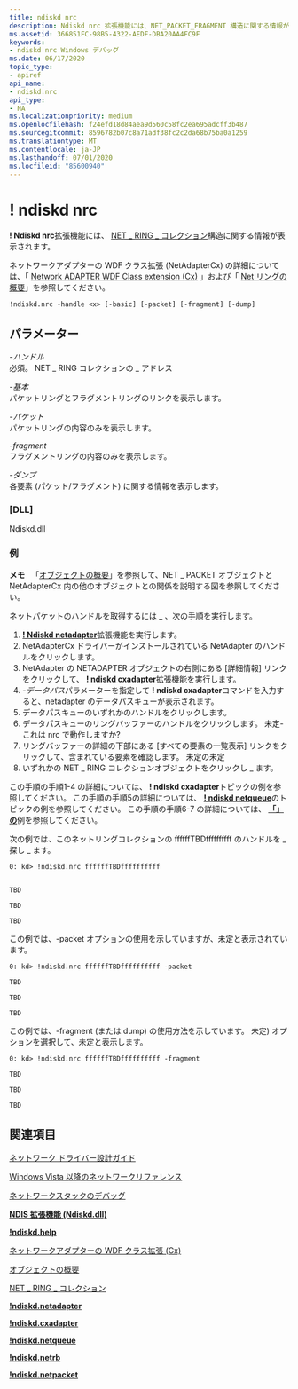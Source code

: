 ```yaml
---
title: ndiskd nrc
description: Ndiskd nrc 拡張機能には、NET_PACKET_FRAGMENT 構造に関する情報が表示されます。
ms.assetid: 366851FC-98B5-4322-AEDF-DBA20AA4FC9F
keywords:
- ndiskd nrc Windows デバッグ
ms.date: 06/17/2020
topic_type:
- apiref
api_name:
- ndiskd.nrc
api_type:
- NA
ms.localizationpriority: medium
ms.openlocfilehash: f24efd18d84aea9d560c58fc2ea695adcff3b487
ms.sourcegitcommit: 8596782b07c8a71adf38fc2c2da68b75ba0a1259
ms.translationtype: MT
ms.contentlocale: ja-JP
ms.lasthandoff: 07/01/2020
ms.locfileid: "85600940"
---
```

# <a name="ndiskdnrc"></a>! ndiskd nrc

**! Ndiskd nrc**拡張機能には、 [NET \_ RING \_ コレクション](https://docs.microsoft.com/windows-hardware/drivers/ddi/ringcollection/ns-ringcollection-_net_ring_collection)構造に関する情報が表示されます。

ネットワークアダプターの WDF クラス拡張 (NetAdapterCx) の詳細については、「 [Network ADAPTER WDF Class extension (Cx)](https://docs.microsoft.com/windows-hardware/drivers/netcx) 」および「 [Net リングの概要](https://docs.microsoft.com/windows-hardware/drivers/netcx/introduction-to-net-rings)」を参照してください。

```console
!ndiskd.nrc -handle <x> [-basic] [-packet] [-fragment] [-dump]
```

## <a name="parameters"></a>パラメーター

*-ハンドル*    
必須。 NET \_ RING コレクションの \_ アドレス

*-基本*    
パケットリングとフラグメントリングのリンクを表示します。

*-パケット*     
パケットリングの内容のみを表示します。

*-fragment*     
フラグメントリングの内容のみを表示します。

*-ダンプ*     
各要素 (パケット/フラグメント) に関する情報を表示します。

### <a name="dll"></a>[DLL]

Ndiskd.dll

### <a name="examples"></a>例

**メモ**   「[オブジェクトの概要](https://docs.microsoft.com/windows-hardware/drivers/netcx/summary-of-objects)」を参照して、NET \_ PACKET オブジェクトと NetAdapterCx 内の他のオブジェクトとの関係を説明する図を参照してください。

ネットパケットのハンドルを取得するには \_ 、次の手順を実行します。

1. [**! Ndiskd netadapter**](-ndiskd-netadapter.md)拡張機能を実行します。
2. NetAdapterCx ドライバーがインストールされている NetAdapter のハンドルをクリックします。
3. NetAdapter の NETADAPTER オブジェクトの右側にある [詳細情報] リンクをクリックして、 [**! ndiskd cxadapter**](-ndiskd-cxadapter.md)拡張機能を実行します。
4. *-データパス*パラメーターを指定して **! ndiskd cxadapter**コマンドを入力すると、netadapter のデータパスキューが表示されます。
5. データパスキューのいずれかのハンドルをクリックします。
6. データパスキューのリングバッファーのハンドルをクリックします。 未定-これは nrc で動作しますか?
7. リングバッファーの詳細の下部にある [すべての要素の一覧表示] リンクをクリックして、含まれている要素を確認します。 未定の未定
8. いずれかの NET \_ RING コレクションオブジェクトをクリックし \_ ます。

この手順の手順1-4 の詳細については、 **! ndiskd cxadapter**トピックの例を参照してください。 この手順の手順5の詳細については、 [**! ndiskd netqueue**](-ndiskd-netqueue.md)のトピックの例を参照してください。 この手順の手順6-7 の詳細については、 [**「」の**](-ndiskd-netrb.md)例を参照してください。

次の例では、このネットリングコレクションの ffffffTBDffffffffff のハンドルを \_ 探し \_ ます。

```console
0: kd> !ndiskd.nrc ffffffTBDffffffffff


TBD

TBD

TBD

```

この例では、-packet オプションの使用を示していますが、未定と表示されています。

```console
0: kd> !ndiskd.nrc ffffffTBDffffffffff -packet

TBD

TBD

TBD

```

この例では、-fragment (または dump) の使用方法を示しています。 未定) オプションを選択して、未定と表示します。

```console
0: kd> !ndiskd.nrc ffffffTBDffffffffff -fragment

TBD

TBD

TBD

```

## <a name="see-also"></a>関連項目

[ネットワーク ドライバー設計ガイド](https://docs.microsoft.com/windows-hardware/drivers/network/index)

[Windows Vista 以降のネットワークリファレンス](https://docs.microsoft.com/windows-hardware/drivers/ddi/_netvista/)

[ネットワークスタックのデバッグ](https://channel9.msdn.com/Shows/Defrag-Tools/Defrag-Tools-175-Debugging-the-Network-Stack)

[**NDIS 拡張機能 (Ndiskd.dll)**](ndis-extensions--ndiskd-dll-.md)

[**!ndiskd.help**](-ndiskd-help.md)

[ネットワークアダプターの WDF クラス拡張 (Cx)](https://docs.microsoft.com/windows-hardware/drivers/netcx)

[オブジェクトの概要](https://docs.microsoft.com/windows-hardware/drivers/netcx/summary-of-objects)

[NET \_ RING \_ コレクション](https://docs.microsoft.com/windows-hardware/drivers/ddi/ringcollection/ns-ringcollection-_net_ring_collection)

[**!ndiskd.netadapter**](-ndiskd-netadapter.md)

[**!ndiskd.cxadapter**](-ndiskd-cxadapter.md)

[**!ndiskd.netqueue**](-ndiskd-netqueue.md)

[**!ndiskd.netrb**](-ndiskd-netrb.md)

[**!ndiskd.netpacket**](-ndiskd-netpacket.md)
